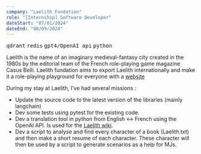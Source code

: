 ```yaml
---
company: "Laelith Fundation"
role: "[Internship] Software Developer"
dateStart: "07/01/2024"
dateEnd: "08/09/2024"
---
```


<kbd>qdrant</kbd> <kbd>redis</kbd> <kbd>gpt4/OpenAI api</kbd> <kbd>python</kbd>

Laelith is the name of an imaginary medieval-fantasy city created in the 1980s by the editorial team of the French role-playing game magazine Casus Belli. Laelith fundation aims to export Laelith internationally and make it a role-playing playground for everyone with a [website](https://www.laelith.com/)

During my stay at Laelith, I've had several missions :

- Update the source code to the latest version of the libraries (mainly langchain)
- Dev some tests using pytest for the existing code.
- Dev a translation tool in python from English <-> French using the OpenAI API. Is used for the [Laelith wiki](https://wiki.laelith.com/en/start).
- Dev a script to analyse and find every character of a book (Laelith.txt) and then make a short resume of each character. These character will then be used by a script to generate scenarios as a help for MJs.
